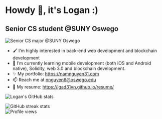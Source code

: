 # Howdy 👋, it's Logan :)
## Senior CS student @SUNY Oswego
![Senior CS major @SUNY Oswego](https://pbs.twimg.com/profile_banners/1042005380211986441/1642665132/1500x500)


- 🖌 I’m highly interested in back-end web development and blockchain development
- 🌱 I’m currently learning mobile development (both iOS and Android native), Solidity, web 3.0 and blockchain development.
- ✨ My portfolio: https://namnguyen31.com
- 📫 Reach me at nnguyen6@oswego.edu
- 📃 My resume: https://lgad31vn.github.io/resume/



<!--   [![Top Langs](https://github-readme-stats.vercel.app/api/top-langs/?username=lgad31vn&hide=css,html&langs_count=8&layout=compact&theme=gotham)](https://github.com/lgad31vn/github-readme-stats) -->

  ![Logan's GitHub stats](https://github-readme-stats.vercel.app/api?username=logann131&hide=stars&show_icons=true&theme=gotham)
  
  ![GitHub streak stats](https://github-readme-streak-stats.herokuapp.com/?user=logann131&theme=gotham)  
  ![Profile views](https://gpvc.arturio.dev/lgad31vn)
<!--   [![Readme Card](https://github-readme-stats.vercel.app/api/pin/?username=lgad31vn&repo=Hashtology-dapp&theme=gotham)](https://github.com/lgad31vn/Hashtology-dapp) -->

<!--   ![GitHub Activity Graph](https://activity-graph.herokuapp.com/graph?username=lgad31vn&theme=gotham&layout=compact)   -->
